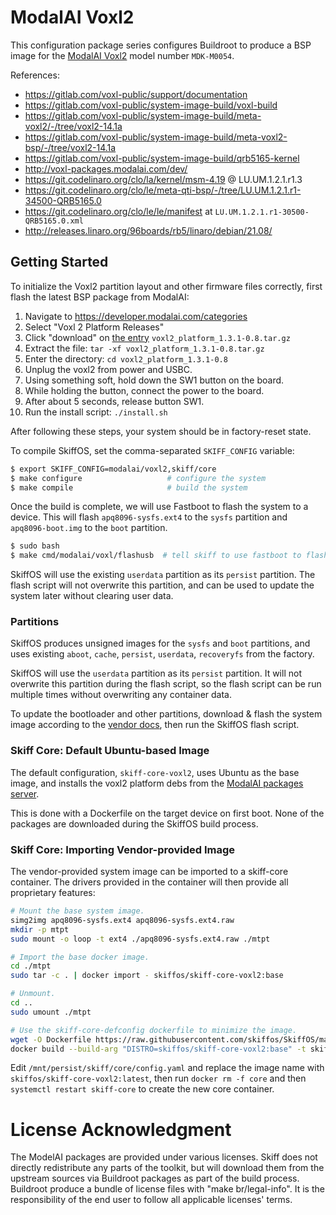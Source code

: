 # ModalAI Voxl2

This configuration package series configures Buildroot to produce a BSP image for the
[ModalAI Voxl2] model number `MDK-M0054`.

[ModalAI Voxl2]: https://docs.modalai.com/voxl-2/

References:

 - https://gitlab.com/voxl-public/support/documentation
 - https://gitlab.com/voxl-public/system-image-build/voxl-build
 - https://gitlab.com/voxl-public/system-image-build/meta-voxl2/-/tree/voxl2-14.1a
 - https://gitlab.com/voxl-public/system-image-build/meta-voxl2-bsp/-/tree/voxl2-14.1a
 - https://gitlab.com/voxl-public/system-image-build/qrb5165-kernel
 - http://voxl-packages.modalai.com/dev/
 - https://git.codelinaro.org/clo/la/kernel/msm-4.19 @ LU.UM.1.2.1.r1.3
 - https://git.codelinaro.org/clo/le/meta-qti-bsp/-/tree/LU.UM.1.2.1.r1-34500-QRB5165.0
 - https://git.codelinaro.org/clo/le/le/manifest at `LU.UM.1.2.1.r1-30500-QRB5165.0.xml`
 - http://releases.linaro.org/96boards/rb5/linaro/debian/21.08/

## Getting Started

To initialize the Voxl2 partition layout and other firmware files correctly,
first flash the latest BSP package from ModalAI:

 1. Navigate to https://developer.modalai.com/categories
 2. Select "Voxl 2 Platform Releases"
 3. Click "download" on [the entry] `voxl2_platform_1.3.1-0.8.tar.gz`
 4. Extract the file: `tar -xf voxl2_platform_1.3.1-0.8.tar.gz`
 5. Enter the directory: `cd voxl2_platform_1.3.1-0.8`
 6. Unplug the voxl2 from power and USBC.
 7. Using something soft, hold down the SW1 button on the board.
 8. While holding the button, connect the power to the board.
 9. After about 5 seconds, release button SW1.
 10. Run the install script: `./install.sh`

[the entry]: https://developer.modalai.com/asset/eula-download/110

After following these steps, your system should be in factory-reset state.

To compile SkiffOS, set the comma-separated `SKIFF_CONFIG` variable:

```sh
$ export SKIFF_CONFIG=modalai/voxl2,skiff/core
$ make configure                   # configure the system
$ make compile                     # build the system
```

Once the build is complete, we will use Fastboot to flash the system to a
device. This will flash `apq8096-sysfs.ext4` to the `sysfs` partition and
`apq8096-boot.img` to the `boot` partition.

```sh
$ sudo bash
$ make cmd/modalai/voxl/flashusb  # tell skiff to use fastboot to flash
```

SkiffOS will use the existing `userdata` partition as its `persist` partition.
The flash script will not overwrite this partition, and can be used to update
the system later without clearing user data.

### Partitions

SkiffOS produces unsigned images for the `sysfs` and `boot` partitions, and uses
existing `aboot`, `cache`, `persist`, `userdata`, `recoveryfs` from the factory.

SkiffOS will use the `userdata` partition as its `persist` partition. It will
not overwrite this partition during the flash script, so the flash script can be
run multiple times without overwriting any container data.

To update the bootloader and other partitions, download & flash the system image
according to the [vendor docs], then run the SkiffOS flash script.

[vendor docs]: https://docs.modalai.com/downloads/

### Skiff Core: Default Ubuntu-based Image

The default configuration, `skiff-core-voxl2`, uses Ubuntu as the base image,
and installs the voxl2 platform debs from the [ModalAI packages server].

This is done with a Dockerfile on the target device on first boot. None of the
packages are downloaded during the SkiffOS build process.

[ModalAI packages server]: http://voxl-packages.modalai.com/dists/qrb5165/

### Skiff Core: Importing Vendor-provided Image

The vendor-provided system image can be imported to a skiff-core container. The
drivers provided in the container will then provide all proprietary features:

```sh
# Mount the base system image.
simg2img apq8096-sysfs.ext4 apq8096-sysfs.ext4.raw
mkdir -p mtpt
sudo mount -o loop -t ext4 ./apq8096-sysfs.ext4.raw ./mtpt

# Import the base docker image.
cd ./mtpt
sudo tar -c . | docker import - skiffos/skiff-core-voxl2:base

# Unmount.
cd ..
sudo umount ./mtpt

# Use the skiff-core-defconfig dockerfile to minimize the image.
wget -O Dockerfile https://raw.githubusercontent.com/skiffos/SkiffOS/master/configs/skiff/core/buildroot_ext/package/skiff-core-defconfig/coreenv/Dockerfile.minimize
docker build --build-arg "DISTRO=skiffos/skiff-core-voxl2:base" -t skiffos/skiff-core-voxl2:latest .
```

Edit `/mnt/persist/skiff/core/config.yaml` and replace the image name with
`skiffos/skiff-core-voxl2:latest`, then run `docker rm -f core` and then
`systemctl restart skiff-core` to create the new core container.

# License Acknowledgment

The ModelAI packages are provided under various licenses. Skiff does not
directly redistribute any parts of the toolkit, but will download them from the
upstream sources via Buildroot packages as part of the build process. Buildroot
produce a bundle of license files with "make br/legal-info". It is the
responsibility of the end user to follow all applicable licenses' terms.

